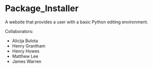 # Package_Installer
A website that provides a user with a basic Python editing environment.

Collaborators: 
* Alicija Bulota
* Henry Grantham
* Henry Howes
* Matthew Lee
* James Warren

